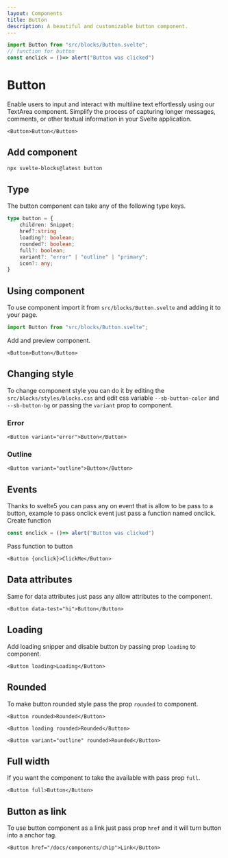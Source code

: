 ```yaml
---
layout: Components
title: Button
description: A beautiful and customizable button component.
---
```

```js [CODE]
import Button from "src/blocks/Button.svelte";
// function for button
const onclick = ()=> alert("Button was clicked")
```
# Button
Enable users to input and interact with multiline text effortlessly using our TextArea component. Simplify the process of capturing longer messages, comments, or other textual information in your Svelte application.
```svelte [add]
<Button>Button</Button>
```

## Add component
```bash
npx svelte-blocks@latest button
```

## Type
The button component can take any of the following type keys.
```ts
type button = {
    children: Snippet;
    href?:string
    loading?: boolean;
    rounded?: boolean;
    full?: boolean;
    variant?: "error" | "outline" | "primary";
    icon?: any;
}
```

## Using component
To use component import it from `src/blocks/Button.svelte` and adding it to your page.
```js
import Button from "src/blocks/Button.svelte";
```
Add and preview component.
```svelte [all]
<Button>Button</Button>
```

## Changing style
To change component style you can do it by editing the `src/blocks/styles/blocks.css` and edit css 
variable `--sb-button-color` and `--sb-button-bg` or passing the `variant` prop to component.

### Error
```svelte [all]
<Button variant="error">Button</Button>
```

### Outline
```svelte [all]
<Button variant="outline">Button</Button>
```

## Events
Thanks to svelte5 you can pass any on event that is allow to be pass to a button, 
example to pass onclick event just pass a function named onclick.<br/>
Create function
```js
const onclick = ()=> alert("Button was clicked")
```
Pass function to button
```svelte [all]
<Button {onclick}>ClickMe</Button>
```

## Data attributes
Same for data attributes just pass any allow attributes to the component.
```svelte [all]
<Button data-test="hi">Button</Button>
```

## Loading
Add loading snipper and disable button by passing prop `loading` to component.
```svelte [all]
<Button loading>Loading</Button>
```

## Rounded
To make button rounded style pass the prop `rounded` to component.
```svelte [all]
<Button rounded>Rounded</Button>
```
```svelte [all]
<Button loading rounded>Rounded</Button>
```
```svelte [all]
<Button variant="outline" rounded>Rounded</Button>
```

## Full width
If you want the component to take the available with pass prop `full`.
```svelte [all]
<Button full>Button</Button>
```

## Button as link
To use button component as a link just pass prop `href` and it will turn button into a anchor tag.
```svelte [all]
<Button href="/docs/components/chip">Link</Button>
```